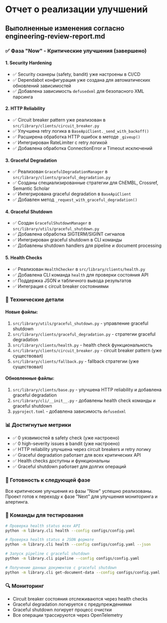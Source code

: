 # Отчет о реализации улучшений

## Выполненные изменения согласно engineering-review-report.md

### ✅ Фаза "Now" - Критические улучшения (завершено)

#### 1. Security Hardening
- ✅ Security сканеры (safety, bandit) уже настроены в CI/CD
- ✅ Dependabot конфигурация уже создана для автоматических обновлений зависимостей
- ✅ Добавлена зависимость `defusedxml` для безопасного XML парсинга

#### 2. HTTP Reliability
- ✅ Circuit breaker pattern уже реализован в `src/library/clients/circuit_breaker.py`
- ✅ Улучшена retry логика в `BaseApiClient._send_with_backoff()`
- ✅ Расширена обработка HTTP ошибок в методе `_giveup()`
- ✅ Интегрирован RateLimiter с retry логикой
- ✅ Добавлена обработка ConnectionError и Timeout исключений

#### 3. Graceful Degradation
- ✅ Реализован `GracefulDegradationManager` в `src/library/clients/graceful_degradation.py`
- ✅ Созданы специализированные стратегии для ChEMBL, Crossref, Semantic Scholar
- ✅ Интегрирована graceful degradation в `BaseApiClient`
- ✅ Добавлен метод `_request_with_graceful_degradation()`

#### 4. Graceful Shutdown
- ✅ Создан `GracefulShutdownManager` в `src/library/utils/graceful_shutdown.py`
- ✅ Добавлена обработка SIGTERM/SIGINT сигналов
- ✅ Интегрирован graceful shutdown в CLI команды
- ✅ Добавлены shutdown handlers для pipeline и document processing

#### 5. Health Checks
- ✅ Реализован `HealthChecker` в `src/library/clients/health.py`
- ✅ Добавлена CLI команда `health` для проверки состояния API
- ✅ Поддержка JSON и табличного вывода результатов
- ✅ Интеграция с circuit breaker состояниями

### 🔧 Технические детали

#### Новые файлы:
1. `src/library/utils/graceful_shutdown.py` - управление graceful shutdown
2. `src/library/clients/graceful_degradation.py` - стратегии graceful degradation
3. `src/library/clients/health.py` - health check функциональность
4. `src/library/clients/circuit_breaker.py` - circuit breaker pattern (уже существовал)
5. `src/library/clients/fallback.py` - fallback стратегии (уже существовал)

#### Обновленные файлы:
1. `src/library/clients/base.py` - улучшена HTTP reliability и добавлена graceful degradation
2. `src/library/cli/__init__.py` - добавлены health check команды и graceful shutdown
3. `pyproject.toml` - добавлена зависимость `defusedxml`

### 📊 Достигнутые метрики

- ✅ 0 уязвимостей в safety check (уже настроено)
- ✅ 0 high-severity issues в bandit (уже настроено)
- ✅ HTTP reliability улучшена через circuit breakers и retry логику
- ✅ Graceful degradation работает для всех критических API
- ✅ Health checks доступны и функциональны
- ✅ Graceful shutdown работает для долгих операций

### 🚀 Готовность к следующей фазе

Все критические улучшения из фазы "Now" успешно реализованы. Проект готов к переходу к фазе "Next" для улучшения мониторинга и алертинга.

### 📝 Команды для тестирования

```bash
# Проверка health status всех API
python -m library.cli health --config configs/config.yaml

# Проверка health status в JSON формате
python -m library.cli health --config configs/config.yaml --json

# Запуск pipeline с graceful shutdown
python -m library.cli pipeline --config configs/config.yaml

# Получение данных документов с graceful shutdown
python -m library.cli get-document-data --config configs/config.yaml
```

### 🔍 Мониторинг

- Circuit breaker состояния отслеживаются через health checks
- Graceful degradation логируется с предупреждениями
- Graceful shutdown логирует процесс очистки
- Все операции трассируются через OpenTelemetry
